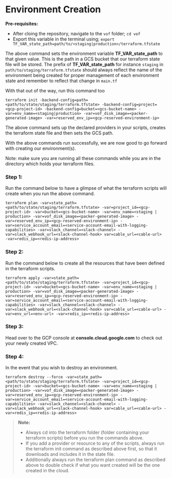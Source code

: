 # Environment Creation

**Pre-requisites:**
- After cloing the repository, navigate to the `vof` folder; `cd vof`
- Export this variable in the terminal using; `export TF_VAR_state_path=path/to/<staging|production>/terraform.tfstate`

The above command sets the environment variable **TF_VAR_state_path** to that given value. This is the path in a GCS bucket that our terraform state file will be stored. The prefix of **TF_VAR_state_path** for instance `staging` in `path/to/staging/terraform.tfstate` should always reflect the name of the environment being created for proper management of each environment state and remember to reflect that change in `main.tf`

With that out of the way, run this command too

`terraform init -backend-config=path=<path/to/state/staging/terraform.tfstate> -backend-config=project=<gcp-project-id> -backend-config=bucket=<gcs-bucket-name> -var=env_name=<staging|production> -var=vof_disk_image=<packer-generated-image> -var=reserved_env_ip=<gcp-reserved-environment-ip>`

The above command sets up the declared providers in your scripts, creates the terraform state file and then sets the GCS path.

With the above commands run successfully, we are now good to go forward with creating our environment(s).

Note: make sure you are running all these commands while you are in the directory which holds your terraform files.

### Step 1:

Run the command below to have a glimpse of what the terraform scripts will create when you run the above command.

`terraform plan -var=state_path=<path/to/state/staging/terraform.tfstate> -var=project_id=<gcp-project-id> -var=bucket=<gcs-bucket-name> -var=env_name=<staging | production> -var=vof_disk_image=<packer-generated-image> -var=reserved_env_ip=<gcp-reserved-environment-ip> -var=service_account_email=<service-account-email-with-logging-capabilities> -var=slack_channel=<slack-channel> -var=slack_webhook_url=<slack-channel-hook> var=cable_url=<cable-url>  -var=redis_ip=<redis-ip-address>`

### Step 2:

Run the command below to create all the resources that have been defined in the terraform scripts.

`terraform apply -var=state_path=<path/to/state/staging/terraform.tfstate> -var=project_id=<gcp-project-id> -var=bucket=<gcs-bucket-name> -var=env_name=<staging | production> -var=vof_disk_image=<packer-generated-image> -var=reserved_env_ip=<gcp-reserved-environment-ip> -var=service_account_email=<service-account-email-with-logging-capabilities> -var=slack_channel=<slack-channel> -var=slack_webhook_url=<slack-channel-hook> var=cable_url=<cable-url> -var=env_url=<env-url> -var=redis_ip=<redis-ip-address>`


### Step 3:

Head over to the GCP console at **console.cloud.google.com** to check out your newly created VPC.

### Step 4:

In the event that you wish to destroy an environment.

`terraform destroy --force -var=state_path=<path/to/state/staging/terraform.tfstate> -var=project_id=<gcp-project-id> -var=bucket=<gcs-bucket-name> -var=env_name=<staging | production> -var=vof_disk_image=<packer-generated-image> -var=reserved_env_ip=<gcp-reserved-environment-ip> -var=service_account_email=<service-account-email-with-logging-capabilities> -var=slack_channel=<slack-channel> -var=slack_webhook_url=<slack-channel-hook> var=cable_url=<cable-url> -var=redis_ip=<redis-ip-address>`


> **Note:**
> - Always cd into the terraform folder (folder containing your terraform scripts) before you run the commands above.
> - If you add a provider or resource to any of the scripts, always run the terraform init command as described above first, so that it downloads and includes it in the state file.
> - Additionally always run the terraform plan command as described above to double check if what you want created will be the one created in the cloud.
